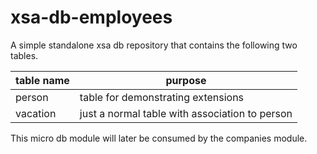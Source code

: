 # xsa-db-employees

A simple standalone xsa db repository that contains the following two tables.

|table name| purpose |
|----------|---------|
| person |table for demonstrating extensions|
| vacation |just a normal table with association to person|

This micro db module will later be consumed by the companies module.